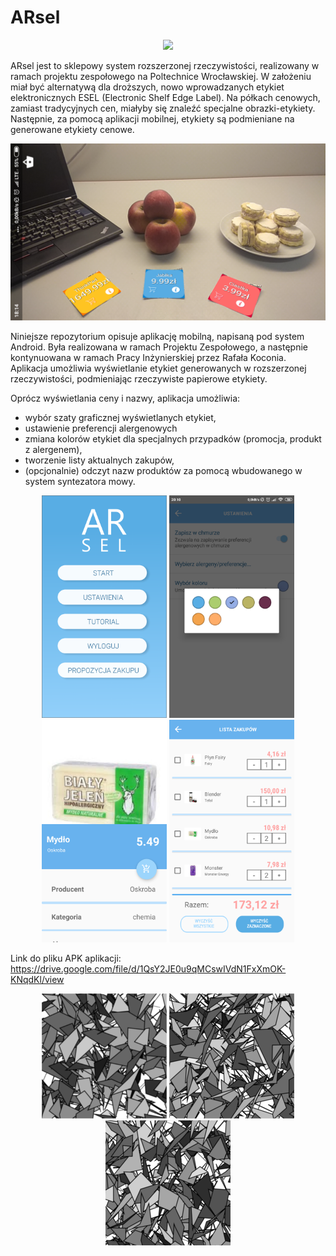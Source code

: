 # ARsel

<p align='center'>
 <img src='photos/example1.jpg'>
</p>

ARsel jest to sklepowy system rozszerzonej rzeczywistości, realizowany w ramach projektu zespołowego na Poltechnice Wrocławskiej. W założeniu miał być alternatywą dla droższych, nowo wprowadzanych etykiet elektronicznych ESEL (Electronic Shelf Edge Label). Na półkach cenowych, zamiast tradycyjnych cen, miałyby się znaleźć specjalne obrazki-etykiety. Następnie, za pomocą aplikacji mobilnej, etykiety są podmieniane na generowane etykiety cenowe.

<p align='center'>
 <img src='photos/example2.png'>
</p>

Niniejsze repozytorium opisuje aplikację mobilną, napisaną pod system Android. Była realizowana w ramach Projektu Zespołowego, a następnie kontynuowana w ramach Pracy Inżynierskiej przez Rafała Koconia. Aplikacja umożliwia wyświetlanie etykiet generowanych w rozszerzonej rzeczywistości, podmieniając rzeczywiste papierowe etykiety.

Oprócz wyświetlania ceny i nazwy, aplikacja umożliwia:
* wybór szaty graficznej wyświetlanych etykiet,
* ustawienie preferencji alergenowych
* zmiana kolorów etykiet dla specjalnych przypadków (promocja, produkt z alergenem),
* tworzenie listy aktualnych zakupów,
* (opcjonalnie) odczyt nazw produktów za pomocą wbudowanego w system syntezatora mowy.

<p align='center'>
 <img src='photos/menu.png' width='200px'>
 <img src='photos/color_variants.jpg' width='200px'>
 <img src='photos/product.png' width='200px'>
 <img src='photos/shop_list.png' width='200px'>
</p>



Link do pliku APK aplikacji: https://drive.google.com/file/d/1QsY2JE0u9qMCswIVdN1FxXmOK-KNqdKl/view

<p align='center'>
 <img src='photos/tag1.png' width='200px'>
 <img src='photos/tag2.png' width='200px'>
 <img src='photos/tag3.png' width='200px'>
</p>

